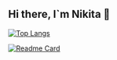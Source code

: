 ## Hi there, I`m Nikita 👋

[![Top Langs](https://github-readme-stats.vercel.app/api/top-langs/?username=dgt4l&layout=compact)](https://github.com/dgt4l/github-readme-stats)

[![Readme Card](https://github-readme-stats.vercel.app/api/pin/?username=dgt4l&repo=github-readme-stats)](https://gitlab.uzniki.online/root/metagrinder)
